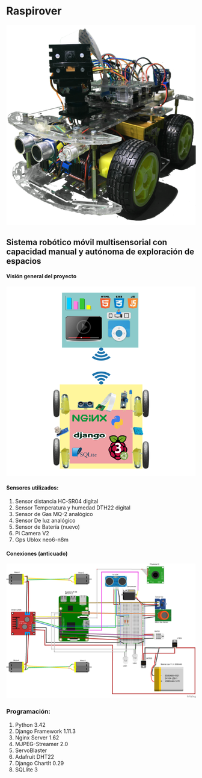 # Raspirover

![](https://github.com/erhnam/Raspirover/blob/master/media/raspirover.png)


## Sistema robótico móvil multisensorial con capacidad manual y autónoma de exploración de espacios


#### Visión general del proyecto

![](https://github.com/erhnam/Raspirover/blob/master/fotos/vision.png)

#### Sensores utilizados:  

1. Sensor distancia HC-SR04 digital
2. Sensor Temperatura y humedad DTH22 digital
3. Sensor de Gas MQ-2 analógico
4. Sensor De luz analógico
5. Sensor de Batería (nuevo)
6. Pi Camera V2
7. Gps Ublox neo6-n8m

#### Conexiones (anticuado)

![](https://github.com/erhnam/Raspirover/blob/master/fotos/estructura.png)

### Programación:

1. Python 3.42
2. Django Framework 1.11.3
3. Nginx Server 1.62   
4. MJPEG-Streamer 2.0
5. ServoBlaster
6. Adafruit DHT22
7. Django ChartIt 0.29
8. SQLlite 3
